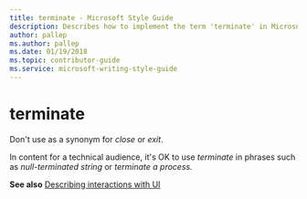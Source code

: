 ```yaml
---
title: terminate - Microsoft Style Guide
description: Describes how to implement the term 'terminate' in Microsoft content and clarifies that this term is OK to use for content for technical audiences.
author: pallep
ms.author: pallep
ms.date: 01/19/2018
ms.topic: contributor-guide
ms.service: microsoft-writing-style-guide
---
```


# terminate

Don't use as a synonym for *close* or *exit*. 

In content for a technical audience, it's OK to use *terminate* in phrases such as *null-terminated string* or *terminate a process.*

**See also** [Describing interactions with UI](~/procedures-instructions/describing-interactions-with-ui.md)
